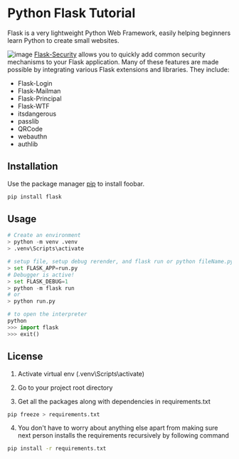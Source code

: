 # Python Flask Tutorial

Flask is a very lightweight Python Web Framework, easily helping beginners learn Python to create small websites.

![image](https://github.com/NguyenHHKiet/BOOKSTORE-MANAGEMENT-TOPIC/assets/52524133/4bdebee6-66e3-40e2-bc59-f188b1e8cf92)
[Flask-Security](https://flask-security-too.readthedocs.io/en/stable/index.html) allows you to quickly add common security mechanisms to your Flask application.
Many of these features are made possible by integrating various Flask extensions and libraries. They include:

<ul>
    <li>Flask-Login</li>
    <li>Flask-Mailman</li>
    <li>Flask-Principal</li>
    <li>Flask-WTF</li>
    <li>itsdangerous</li>
    <li>passlib</li>
    <li>QRCode</li>
    <li>webauthn</li>
    <li>authlib</li>
</ul>

## Installation

Use the package manager [pip](https://pip.pypa.io/en/stable/) to install foobar.

```bash
pip install flask
```

## Usage

```python
# Create an environment
> python -m venv .venv
> .venv\Scripts\activate

# setup file, setup debug rerender, and flask run or python fileName.py
> set FLASK_APP=run.py
# Debugger is active!
> set FLASK_DEBUG=1
> python -m flask run
# or
> python run.py

# to open the interpreter
python
>>> import flask
>>> exit()

```

## License

1. Activate virtual env (.venv\Scripts\activate)

2. Go to your project root directory

3. Get all the packages along with dependencies in requirements.txt

```bash
pip freeze > requirements.txt
```

4. You don't have to worry about anything else apart from making sure next person installs the requirements recursively by following command

```bash
pip install -r requirements.txt
```
